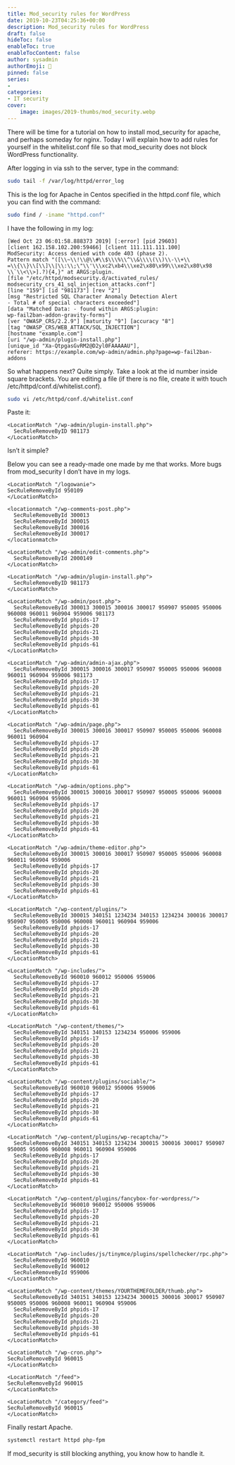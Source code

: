 ```yaml
---
title: Mod_security rules for WordPress
date: 2019-10-23T04:25:36+00:00
description: Mod_security rules for WordPress
draft: false
hideToc: false
enableToc: true
enableTocContent: false
author: sysadmin
authorEmoji: 🐧
pinned: false
series:
- 
categories:
- IT security
cover:
    image: images/2019-thumbs/mod_security.webp
---
```

There will be time for a tutorial on how to install mod_security for apache, and perhaps someday for nginx. Today I will explain how to add rules for yourself in the whitelist.conf file so that mod_security does not block WordPress functionality.

After logging in via ssh to the server, type in the command:

```bash
sudo tail -f /var/log/httpd/error_log
```

This is the log for Apache in Centos specified in the httpd.conf file, which you can find with the command:

```bash
sudo find / -iname "httpd.conf"
```

I have the following in my log:


```vim
[Wed Oct 23 06:01:58.888373 2019] [:error] [pid 29603] 
[client 162.158.102.200:59466] [client 111.111.111.100] 
ModSecurity: Access denied with code 403 (phase 2). 
Pattern match "([\\~\\!\\@\\#\\$\\\%\\^\\&\\\\(\\)\\-\\+\\
=\\{\\}\\[\\]\\|\\:\\;\"\\'\\\xc2\xb4\\\xe2\x80\x99\\\xe2\x80\x98
\\`\\<\\>].?){4,}" at ARGS:plugin. 
[file "/etc/httpd/modsecurity.d/activated_rules/
modsecurity_crs_41_sql_injection_attacks.conf"] 
[line "159"] [id "981173"] [rev "2"] 
[msg "Restricted SQL Character Anomaly Detection Alert
- Total # of special characters exceeded"] 
[data "Matched Data: - found within ARGS:plugin: 
wp-fail2ban-addon-gravity-forms"] 
[ver "OWASP_CRS/2.2.9"] [maturity "9"] [accuracy "8"] 
[tag "OWASP_CRS/WEB_ATTACK/SQL_INJECTION"] 
[hostname "example.com"] 
[uri "/wp-admin/plugin-install.php"] 
[unique_id "Xa-QtpgasGvRM2@D2yl0FAAAAAU"], 
referer: https://example.com/wp-admin/admin.php?page=wp-fail2ban-addons
```

So what happens next? Quite simply. Take a look at the id number inside square brackets. You are editing a file (if there is no file, create it with touch /etc/httpd/conf.d/whitelist.conf).

```bash
sudo vi /etc/httpd/conf.d/whitelist.conf
```

Paste it:

```vim 
<LocationMatch "/wp-admin/plugin-install.php">
  SecRuleRemoveByID 981173
</LocationMatch>
```

Isn&#8217;t it simple?

Below you can see a ready-made one made by me that works. More bugs from mod_security I don&#8217;t have in my logs.

```vim
<LocationMatch "/logowanie">
SecRuleRemoveById 950109
</LocationMatch>

<locationmatch "/wp-comments-post.php">
  SecRuleRemoveById 300013
  SecRuleRemoveById 300015
  SecRuleRemoveById 300016
  SecRuleRemoveById 300017
</locationmatch>

<LocationMatch "/wp-admin/edit-comments.php">
  SecRuleRemoveById 2000149
</LocationMatch>

<LocationMatch "/wp-admin/plugin-install.php">
  SecRuleRemoveByID 981173
</LocationMatch>

<LocationMatch "/wp-admin/post.php">
  SecRuleRemoveById 300013 300015 300016 300017 950907 950005 950006 960008 960011 960904 959006 981173
  SecRuleRemoveById phpids-17
  SecRuleRemoveById phpids-20
  SecRuleRemoveById phpids-21
  SecRuleRemoveById phpids-30
  SecRuleRemoveById phpids-61
</LocationMatch>

<LocationMatch "/wp-admin/admin-ajax.php">
  SecRuleRemoveById 300015 300016 300017 950907 950005 950006 960008 960011 960904 959006 981173
  SecRuleRemoveById phpids-17
  SecRuleRemoveById phpids-20
  SecRuleRemoveById phpids-21
  SecRuleRemoveById phpids-30
  SecRuleRemoveById phpids-61
</LocationMatch>

<LocationMatch "/wp-admin/page.php">
  SecRuleRemoveById 300015 300016 300017 950907 950005 950006 960008 960011 960904
  SecRuleRemoveById phpids-17
  SecRuleRemoveById phpids-20
  SecRuleRemoveById phpids-21
  SecRuleRemoveById phpids-30
  SecRuleRemoveById phpids-61
</LocationMatch>

<LocationMatch "/wp-admin/options.php">
  SecRuleRemoveById 300015 300016 300017 950907 950005 950006 960008 960011 960904 959006
  SecRuleRemoveById phpids-17
  SecRuleRemoveById phpids-20
  SecRuleRemoveById phpids-21
  SecRuleRemoveById phpids-30
  SecRuleRemoveById phpids-61
</LocationMatch>

<LocationMatch "/wp-admin/theme-editor.php">
  SecRuleRemoveById 300015 300016 300017 950907 950005 950006 960008 960011 960904 959006
  SecRuleRemoveById phpids-17
  SecRuleRemoveById phpids-20
  SecRuleRemoveById phpids-21
  SecRuleRemoveById phpids-30
  SecRuleRemoveById phpids-61
</LocationMatch>

<LocationMatch "/wp-content/plugins/">
  SecRuleRemoveById 300015 340151 1234234 340153 1234234 300016 300017 950907 950005 950006 960008 960011 960904 959006
  SecRuleRemoveById phpids-17
  SecRuleRemoveById phpids-20
  SecRuleRemoveById phpids-21
  SecRuleRemoveById phpids-30
  SecRuleRemoveById phpids-61
</LocationMatch>

<LocationMatch "/wp-includes/">
  SecRuleRemoveById 960010 960012 950006 959006
  SecRuleRemoveById phpids-17
  SecRuleRemoveById phpids-20
  SecRuleRemoveById phpids-21
  SecRuleRemoveById phpids-30
  SecRuleRemoveById phpids-61
</LocationMatch>

<LocationMatch "/wp-content/themes/">
  SecRuleRemoveById 340151 340153 1234234 950006 959006
  SecRuleRemoveById phpids-17
  SecRuleRemoveById phpids-20
  SecRuleRemoveById phpids-21
  SecRuleRemoveById phpids-30
  SecRuleRemoveById phpids-61
</LocationMatch>

<LocationMatch "/wp-content/plugins/sociable/">
  SecRuleRemoveById 960010 960012 950006 959006
  SecRuleRemoveById phpids-17
  SecRuleRemoveById phpids-20
  SecRuleRemoveById phpids-21
  SecRuleRemoveById phpids-30
  SecRuleRemoveById phpids-61
</LocationMatch>

<LocationMatch "/wp-content/plugins/wp-recaptcha/">
  SecRuleRemoveById 340151 340153 1234234 300015 300016 300017 950907 950005 950006 960008 960011 960904 959006
  SecRuleRemoveById phpids-17
  SecRuleRemoveById phpids-20
  SecRuleRemoveById phpids-21
  SecRuleRemoveById phpids-30
  SecRuleRemoveById phpids-61
</LocationMatch>

<LocationMatch "/wp-content/plugins/fancybox-for-wordpress/">
  SecRuleRemoveById 960010 960012 950006 959006
  SecRuleRemoveById phpids-17
  SecRuleRemoveById phpids-20
  SecRuleRemoveById phpids-21
  SecRuleRemoveById phpids-30
  SecRuleRemoveById phpids-61
</LocationMatch>

<LocationMatch "/wp-includes/js/tinymce/plugins/spellchecker/rpc.php">
  SecRuleRemoveById 960010
  SecRuleRemoveById 960012
  SecRuleRemoveById 959006
</LocationMatch>

<LocationMatch "/wp-content/themes/YOURTHEMEFOLDER/thumb.php">
  SecRuleRemoveById 340151 340153 1234234 300015 300016 300017 950907 950005 950006 960008 960011 960904 959006
  SecRuleRemoveById phpids-17
  SecRuleRemoveById phpids-20
  SecRuleRemoveById phpids-21
  SecRuleRemoveById phpids-30
  SecRuleRemoveById phpids-61
</LocationMatch>

<LocationMatch "/wp-cron.php">
SecRuleRemoveById 960015
</LocationMatch>

<LocationMatch "/feed">
SecRuleRemoveById 960015
</LocationMatch>

<LocationMatch "/category/feed">
SecRuleRemoveById 960015
</LocationMatch>
```

Finally restart Apache.

```bash
systemctl restart httpd php-fpm
```

If mod_security is still blocking anything, you know how to handle it.